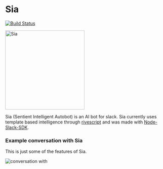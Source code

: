 # Sia
[![Build Status](https://travis-ci.org/josephrexme/sia.svg?branch=master)](https://travis-ci.org/josephrexme/sia)

<img src="https://cdn.rawgit.com/josephrexme/sia/7aaa9f8b/data/Sia.jpg" alt="Sia" width="250">

Sia (Sentient Intelligent Autobot) is an AI bot for slack. Sia currently uses template based intelligence through [rivescript][1] and was made with [Node-Slack-SDK][2].

### Example conversation with Sia
This is just some of the features of Sia.

![conversation with](https://cdn.rawgit.com/josephrexme/sia/7aaa9f8b/data/conversation.jpg)

[1]: https://www.rivescript.com
[2]: https://github.com/slackapi/node-slack-sdk
